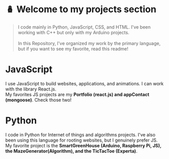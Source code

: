 # :nesting_dolls:  Welcome to my projects section

> I code mainly in Python, JavaScript, CSS, and HTML. I've been working with C++ but only with my Arduino projects. <br/>
> <br/>
> In this Repository, I've organized my work by the primary language, but if you want to see my favorite, read this readme! 

# JavaScript

I use JavaScript to build websites, applications, and animations. I can work with the library React.js.
<br/>
My favorites JS projects are my **Portfolio (react.js) and appContact (mongoose)**. Check those two! 

# Python

I code in Python for Internet of things and algorithms projects. I've also been using this language for rooting websites, but I genuinely prefer JS. 
<br/>
My favorite project is the **SmartGreenHouse (Arduino, Raspberry Pi, JS), the MazeGenerator(Algorithm), and the TicTacToe (Experta)**.
